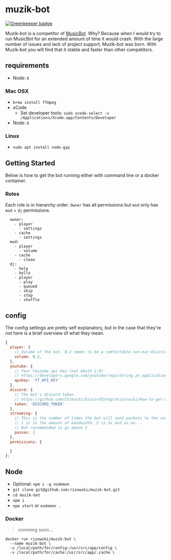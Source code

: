 # muzik-bot

[![Greenkeeper badge](https://badges.greenkeeper.io/rizowski/muzik-bot.svg)](https://greenkeeper.io/)

Muzik-bot is a competitor of [MusicBot](https://github.com/Just-Some-Bots/MusicBot). Why? Because when I would try to run MusicBot for an extended amount of time it would crash. With the large number of issues and lack of project support, Muzik-bot was born. With Muzik-bot you will find that it stable and faster than other competitors.

## requirements

  - Node: `6`

### Mac OSX

  - `brew install ffmpeg`
  - xCode
    - Set developer tools: `sudo xcode-select -s /Applications/Xcode.app/Contents/Developer`
  - Node: `6`

### Linux
  - `sudo apt install node-gyp`

## Getting Started

Below is how to get the bot running either with command line or a docker container.

### Roles

Each role is in hierarchy order. `Owner` has all permissions but `mod` only has `mod` + `dj` permissions.

```
  owner:
    - player
      - settings
    - cache
      - settings
  mod:
    - player
      - volume
    - cache
      - clean
  dj:
    - help
    - hello
    - player
      - play
      - queued
      - skip
      - stop
      - shuffle
```

## config

The config settings are pretty self explanatory, but in the case that they're not here is a brief overview of what they mean.

```js
{
  player: {
    // Volume of the bot. 0.2 seems to be a comfortable non-ear-blasting level
    volume: 0.2,
  },
  youtube: {
    // Your Youtube api Key (not OAuth 2.0)
    // https://developers.google.com/youtube/registering_an_application
    apiKey: 'YT_API_KEY'
  },
  discord: {
    // The bot's discord token
    // https://github.com/Chikachi/DiscordIntegration/wiki/How-to-get-a-token-and-channel-ID-for-Discord
    token: 'DISCORD_TOKEN'
  },
  streaming: {
    // This is the number of times the bot will send packets to the server.
    // 1 is 1x the amount of bandwidth. 2 is 2x and so on...
    // Not recommended to go above 5
    passes: 2
  },
  permissions: {

  }
};
```

## Node

  - Optional: `npm i -g nodemon`
  - `git clone git@github.com:rizowski/muzik-bot.git`
  - `cd muzik-bot`
  - `npm i`
  - `npm start` or `nodemon .`


### Docker

> comming soon...

```
docker run rizowski/muzik-bot \
  --name muzik-bot \
  -v /local/path/for/config:/usr/src/app/config \
  -v /local/path/for/cache:/usr/src/app/.cache \

```
